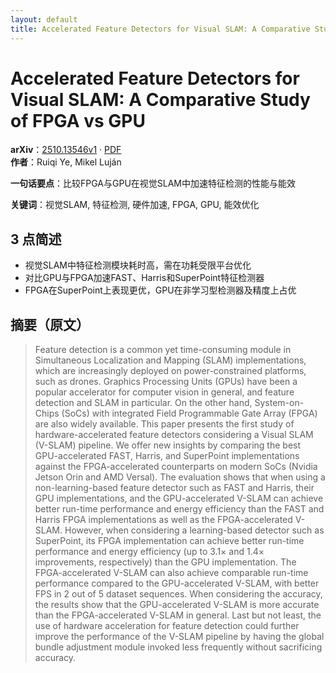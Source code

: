 ```yaml
---
layout: default
title: Accelerated Feature Detectors for Visual SLAM: A Comparative Study of FPGA vs GPU
---
```


# Accelerated Feature Detectors for Visual SLAM: A Comparative Study of FPGA vs GPU
**arXiv**：[2510.13546v1](https://arxiv.org/abs/2510.13546) · [PDF](https://arxiv.org/pdf/2510.13546.pdf)  
**作者**：Ruiqi Ye, Mikel Luján  

**一句话要点**：比较FPGA与GPU在视觉SLAM中加速特征检测的性能与能效

**关键词**：视觉SLAM, 特征检测, 硬件加速, FPGA, GPU, 能效优化

## 3 点简述
- 视觉SLAM中特征检测模块耗时高，需在功耗受限平台优化
- 对比GPU与FPGA加速FAST、Harris和SuperPoint特征检测器
- FPGA在SuperPoint上表现更优，GPU在非学习型检测器及精度上占优

## 摘要（原文）

> Feature detection is a common yet time-consuming module in Simultaneous
> Localization and Mapping (SLAM) implementations, which are increasingly
> deployed on power-constrained platforms, such as drones. Graphics Processing
> Units (GPUs) have been a popular accelerator for computer vision in general,
> and feature detection and SLAM in particular.
>   On the other hand, System-on-Chips (SoCs) with integrated Field Programmable
> Gate Array (FPGA) are also widely available. This paper presents the first
> study of hardware-accelerated feature detectors considering a Visual SLAM
> (V-SLAM) pipeline. We offer new insights by comparing the best GPU-accelerated
> FAST, Harris, and SuperPoint implementations against the FPGA-accelerated
> counterparts on modern SoCs (Nvidia Jetson Orin and AMD Versal).
>   The evaluation shows that when using a non-learning-based feature detector
> such as FAST and Harris, their GPU implementations, and the GPU-accelerated
> V-SLAM can achieve better run-time performance and energy efficiency than the
> FAST and Harris FPGA implementations as well as the FPGA-accelerated V-SLAM.
> However, when considering a learning-based detector such as SuperPoint, its
> FPGA implementation can achieve better run-time performance and energy
> efficiency (up to 3.1$\times$ and 1.4$\times$ improvements, respectively) than
> the GPU implementation. The FPGA-accelerated V-SLAM can also achieve comparable
> run-time performance compared to the GPU-accelerated V-SLAM, with better FPS in
> 2 out of 5 dataset sequences. When considering the accuracy, the results show
> that the GPU-accelerated V-SLAM is more accurate than the FPGA-accelerated
> V-SLAM in general. Last but not least, the use of hardware acceleration for
> feature detection could further improve the performance of the V-SLAM pipeline
> by having the global bundle adjustment module invoked less frequently without
> sacrificing accuracy.

